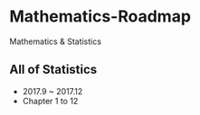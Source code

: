 # Mathematics-Roadmap
Mathematics &amp; Statistics

## All of Statistics

- 2017.9 ~ 2017.12
- Chapter 1 to 12

